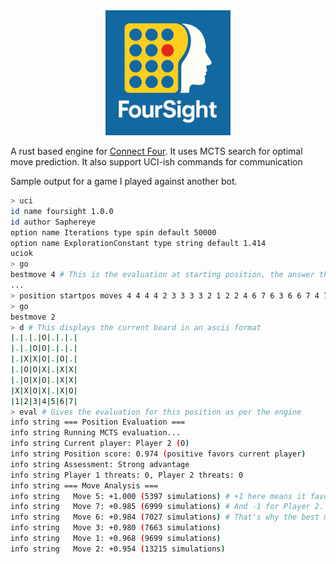 <div align=center>
  <img src="./assets/logo.png" width=200>
</div>

A rust based engine for [Connect Four](https://en.wikipedia.org/wiki/Connect_Four). It uses MCTS search for optimal move prediction. It also support UCI-ish commands for communication

Sample output for a game I played against another bot.
```bash
> uci
id name foursight 1.0.0
id author Saphereye
option name Iterations type spin default 50000
option name ExplorationConstant type string default 1.414
uciok
> go
bestmove 4 # This is the evaluation at starting position, the answer the columns number
...
> position startpos moves 4 4 4 4 2 3 3 3 3 2 1 2 2 4 6 7 6 3 6 6 7 4 7
> go
bestmove 2
> d # This displays the current board in an ascii format
|.|.|.|O|.|.|.|
|.|.|O|O|.|.|.|
|.|X|X|O|.|O|.|
|.|O|O|X|.|X|X|
|.|O|X|O|.|X|X|
|X|X|O|X|.|X|O|
|1|2|3|4|5|6|7|
> eval # Gives the evaluation for this position as per the engine
info string === Position Evaluation ===
info string Running MCTS evaluation...
info string Current player: Player 2 (O)
info string Position score: 0.974 (positive favors current player)
info string Assessment: Strong advantage
info string Player 1 threats: 0, Player 2 threats: 0
info string === Move Analysis ===
info string   Move 5: +1.000 (5397 simulations) # +1 here means it favours Player 1 more,
info string   Move 7: +0.985 (6999 simulations) # And -1 for Player 2.
info string   Move 6: +0.984 (7027 simulations) # That's why the best move here is 2 and not 5.
info string   Move 3: +0.980 (7663 simulations)
info string   Move 1: +0.968 (9699 simulations)
info string   Move 2: +0.954 (13215 simulations)
```
